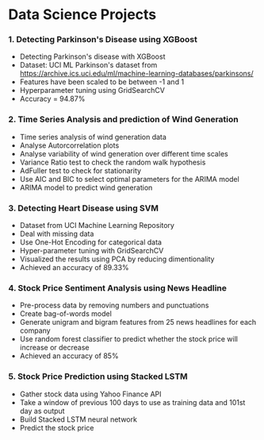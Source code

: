 # Data Science Projects

### 1. Detecting Parkinson's Disease using XGBoost

  - Detecting Parkinson's disease with XGBoost
  - Dataset: UCI ML Parkinson's dataset from https://archive.ics.uci.edu/ml/machine-learning-databases/parkinsons/
  - Features have been scaled to be between -1 and 1
  - Hyperparameter tuning using GridSearchCV
  - Accuracy = 94.87%
  
### 2. Time Series Analysis and prediction of Wind Generation
  
  - Time series analysis of wind generation data
  - Analyse Autorcorrelation plots
  - Analyse variability of wind generation over different time scales
  - Variance Ratio test to check the random walk hypothesis
  - AdFuller test to check for stationarity
  - Use AIC and BIC to select optimal parameters for the ARIMA model
  - ARIMA model to predict wind generation
  
### 3. Detecting Heart Disease using SVM

  - Dataset from UCI Machine Learning Repository
  - Deal with missing data
  - Use One-Hot Encoding for categorical data
  - Hyper-parameter tuning with GridSearchCV
  - Visualized the results using PCA by reducing dimentionality
  - Achieved an accuracy of 89.33%

### 4. Stock Price Sentiment Analysis using News Headline

  - Pre-process data by removing numbers and punctuations 
  - Create bag-of-words model  
  - Generate unigram and bigram features from 25 news headlines for each company 
  - Use random forest classifier to predict whether the stock price will increase or decrease
  - Achieved an accuracy of 85%

### 5. Stock Price Prediction using Stacked LSTM

  - Gather stock data using Yahoo Finance API
  - Take a window of previous 100 days to use as training data and 101st day as output
  - Build Stacked LSTM neural network
  - Predict the stock price
 
